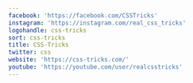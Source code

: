 ```yaml
---
facebook: 'https://facebook.com/CSSTricks'
instagram: 'https://instagram.com/real_css_tricks'
logohandle: css-tricks
sort: css-tricks
title: CSS-Tricks
twitter: css
website: 'https://css-tricks.com/'
youtube: 'https://youtube.com/user/realcsstricks'
---
```

